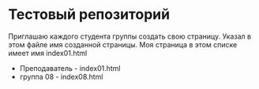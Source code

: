 # Тестовый репозиторий

Приглашаю каждого студента группы создать свою страницу. Указал в этом файле имя созданной страницы.
Моя страница в этом списке имеет имя index01.html

- Преподаватель  - index01.html
- группа 08 - index08.html
